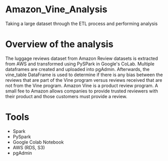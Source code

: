 # Amazon_Vine_Analysis
Taking a large dataset through the ETL process and performing analysis 

# Overview of the analysis 
The luggage reviews dataset from Amazon Review datasets is extracted from AWS and transformed using PySPark in Google's CoLab. Multiple dataframes are created and uploaded into pgAdmin. Afterwards, the vine_table DataFrame is used to determine if there is any bias between the reviews that are part of the Vine program versus reviews received that are not from the Vine program. Amazon Vine is a product review program. A small fee to Amazon allows companies to provide trusted reviewers with their product and those customers must provide a review.

# Tools
- Spark
- PySpark
- Google Colab Notebook
- AWS (RDS, S3)
- pgAdmin

